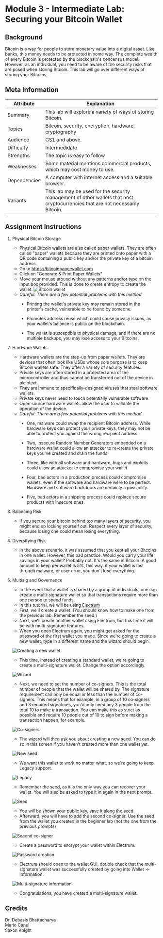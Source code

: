 # Module 3 - Intermediate Lab: Securing your Bitcoin Wallet
## Background
Bitcoin is a way for people to store monetary value into a digital asset. Like banks, this money needs to be protected in some way. The complete wealth of every Bitcoin is protected by the blockchain's concensus model. However, as an individual, you need to be aware of the security risks that are posed when storing Bitcoin. This lab will go over different ways of storing your Bitcoins. 

## Meta Information

| Attribute | Explanation |
| - | - |
| Summary | This lab will explore a variety of ways of storing Bitcoin. |
| Topics  | Bitcoin, security, encryption, hardware, cryptography |
| Audience | CS1 and above. |
| Difficulty | Intermedidate |
| Strengths | The topic is easy to follow |
| Weaknesses | Some material mentions commercial products, which may cost money to use. |
| Dependencies | A computer with internet access and a suitable browser. |
| Variants | This lab may be used for the security management of other wallets that host cryptocurrencies that are not necessarily Bitcoin. |

## Assignment Instructions
1. Physical Bitcoin Storage
	* Physical Bitcoin wallets are also called paper wallets. They are often called "paper" wallets because they are printed onto paper with a QR code containing a public key and/or the private key of a bitcoin address. 
	* Go to https://bitcoinpaperwallet.com
	* Click on "Generate & Print Paper Wallets"
	* Move your mouse around without any patterns and/or type on the input box provided. This is done to create entropy to create the wallet.
	![Bitcoin wallet](bwallet.PNG)
	* *_Careful: There are a few potential problems with this method._*
		* Printing the wallet's private key may remain stored in the printer's cache, vulnerable to be found by someone. 
	
		* Promotes address reuse which could cause privacy issues, as your wallet's balance is public on the blockchain. 
	
		* The wallet is susceptible to physical damage, and if there are no multiple backups, you may lose access to your Bitcoins.
	
2. Hardware Wallets
	* Hardware wallets are the step-up from paper wallets. They are devices that often look like USBs whose sole purpose is to keep Bitcoin wallets safe. They offer a variety of security features:
	* Private keys are often stored in a protected area of the microcontroller and thus cannot be transferred out of the device in plaintext.
	* They are immune to specifically-designed viruses that steal software wallets.
	* Private keys never need to touch potentially vulnerable software
	* Open source hardware wallets allow the user to validate the operation of the device.
	* *_Careful: There are a few potential problems with this method._*
		* One, malware could swap the recipient Bitcoin address. While hardware keys can protect your private keys, they may not be able to protect you against the wrong recipient address.
	
		* Two, insecure Random Number Generators embedded on a hardware wallet could allow an attacker to re-create the private keys you've created and drain the funds.
	
		* Three, like with all software and hardware, bugs and exploits could allow an attacker to compromise your wallet.
	
		* Four, bad actors in a production process could compromise wallets, even if the software and hardware were to be perfect. Hardware and software backdoors are certainly a possibility.
	
		* Five, bad actors in a shipping process could replace secure products with insecure ones. 
3. Balancing Risk
	* If you secure your bitcoin behind too many layers of security, you might end up locking yourself out. Respect every layer of security, because losing one could mean losing everything. 

4. Diversifying Risk
	* In the above scenario, it was assumed that you kept all your Bitcoins in one wallet. However, this bad practice. Would you carry your life savings in your wallet? Probably not. It's the same in Bitcoin. A good amount to keep per wallet is 5%, this way, if your wallet is lost through malware, or user error, you don't lose everything. 

5. Multisig and Governance 
	* In the event that a wallet is shared by a group of individuals, one can create a multi-signature wallet so that transactions require more than one person to spend funds. 
	* In this tutorial, we will be using [Electrum](https://Electrum.org)
	* First, we'll create a wallet. (You should know how to make one from the previous lab. Remember the seed.) 
	* Next, we'll create another wallet using Electrum, but this time it will be with multi-signature features.
	* When you open Electrum again, you might get asked for the password of the first wallet you made. Since we're going to create a new wallet, type in a different name and the wizard should begin.
	
	![Creating a new wallet](multisignprompt.PNG)
	* This time, instead of creating a standard wallet, we're going to create a multi-signature wallet. Change the option accordingly.
	
	![Wizard](multisig1.PNG)
	* Next, we need to set the number of co-signers. This is the total number of people that the wallet will be shared by. The signature requirement can only be equal or less than the number of co-signers. This means that for example, in a group of 10 co-signers and 3 required signatures, you'd only need any 3 people from the total 10 to make a transaction. You can make this as strict as possible and require 10 people out of 10 to sign before making a transaction happen, for example. 
	
	![Co-signers](multisig2.PNG)
	* The wizard will then ask you about creating a new seed. You can do so in this screen if you haven't created more than one wallet yet. 
	
	![New seed](multisig3.PNG)
	* We want this wallet to work no matter what, so we're going to keep Legacy support. 
	
	![Legacy](multisig4.PNG)
	* Remember the seed, as it is the only way you can recover your wallet. You will also be asked to type it in again in the next prompt.
	
	![Seed](multisig5.PNG)
	* You will be shown your public key, save it along the seed. 
	* Afterward, you will have to add the second co-signer. Use the seed from the wallet you created in the beginner lab (not the one from the previous prompts) 
	
	![Second co-signer](cosigner.PNG)
	* Create a password to encrypt your wallet within Electrum.
	
	![Password creation](password.PNG)
	* Electrum should open to the wallet GUI, double check that the multi-signature wallet was successfully created by going into Wallet -> Information.
	
	![Multi-signature information](multisiginfo.PNG)
	
	* Congratulations, you have created a multi-signature wallet.

## Credits
Dr. Debasis Bhattacharya  
Mario Canul  
Saxon Knight  